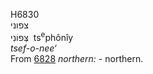 <body>
  <p>H6830<br>  צפוני  <br> צְּפוֹנִי  ‎  ts<sup>e</sup>phônı̂y  <br><i>tsef-o-nee‘ </i><br>From <a href="h6828.htm">6828</a>  <i>northern: - </i>northern.<br></p>
 </body>
